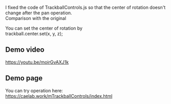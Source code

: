 I fixed the code of TrackballControls.js so that the center of rotation doesn't change after the pan operation.  
Comparison with the original  
  
You can set the center of rotation by  
  trackball.center.set(x, y, z);
  
## Demo video  
https://youtu.be/moirGvAXJ1k

## Demo page  
You can try operation here:  
https://caelab.work/mTrackballControls/index.html
